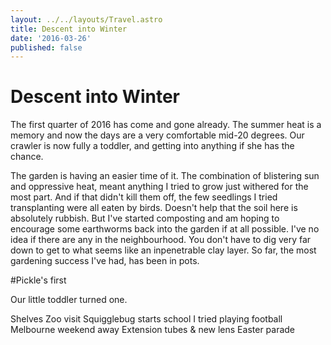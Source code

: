 ```yaml
---
layout: ../../layouts/Travel.astro
title: Descent into Winter
date: '2016-03-26'
published: false
---
```

# Descent into Winter

The first quarter of 2016 has come and gone already. The summer heat is a memory and now the days are a very comfortable mid-20 degrees. Our crawler is now fully a toddler, and getting into anything if she has the chance.

The garden is having an easier time of it. The combination of blistering sun and oppressive heat, meant anything I tried to grow just withered for the most part. And if that didn't kill them off, the few seedlings I tried transplanting were all eaten by birds. Doesn't help that the soil here is absolutely rubbish. But I've started composting and am hoping to encourage some earthworms back into the garden if at all possible. I've no idea if there are any in the neighbourhood. You don't have to dig very far down to get to what seems like an inpenetrable clay layer.
So far, the most gardening success I've had, has been in pots.

#Pickle's first

Our little toddler turned one.

Shelves
Zoo visit
Squigglebug starts school
I tried playing football
Melbourne weekend away
Extension tubes & new lens
Easter parade

